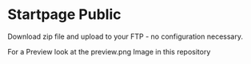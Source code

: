 # Startpage Public

Download zip file and upload to your FTP - no configuration necessary. 



For a Preview look at the preview.png Image in this repository
